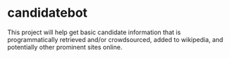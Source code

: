 # candidatebot

This project will help get basic candidate information that is programmatically retrieved and/or crowdsourced, added to wikipedia, and potentially other prominent sites online.
